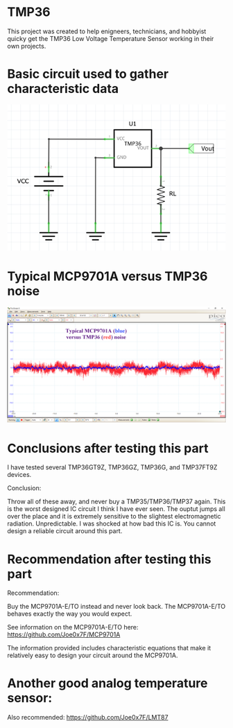 # TMP36
This project was created to help enigneers, technicians, and hobbyist quicky get the TMP36 Low Voltage Temperature Sensor working in their own projects.



# Basic circuit used to gather characteristic data

![Simple Circuit](<Simple_Schematic.png>)



# Typical MCP9701A versus TMP36 noise

![Noise comparison](<77.9degrees_4.301V_5thdevice_2022-08-08_11-29-03.png>)



# Conclusions after testing this part

I have tested several TMP36GT9Z, TMP36GZ, TMP36G, and TMP37FT9Z devices. 

Conclusion: 

Throw all of these away, and never buy a TMP35/TMP36/TMP37 again. This is the worst designed IC circuit I think I have ever seen. The ouptut jumps all over the place and it is extremely sensitive to the slightest electromagnetic radiation. Unpredictable. I was shocked at how bad this IC is. You cannot design a reliable circuit around this part.

# Recommendation after testing this part

Recommendation: 

Buy the MCP9701A-E/TO instead and never look back. The MCP9701A-E/TO behaves exactly the way you would expect.

See information on the MCP9701A-E/TO here: https://github.com/Joe0x7F/MCP9701A

The information provided includes characteristic equations that make it relatively easy to design your circuit around the MCP9701A.

# Another good analog temperature sensor:

Also recommended: https://github.com/Joe0x7F/LMT87
